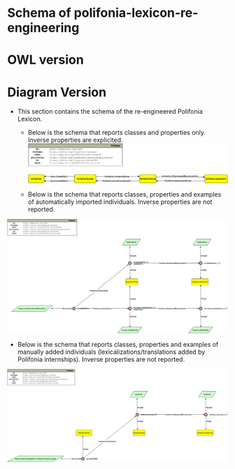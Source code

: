 # Schema of polifonia-lexicon-re-engineering

# OWL version


# Diagram Version
- This section contains the schema of the re-engineered Polifonia Lexicon.
  

    - Below is the schema that reports classes and properties only. Inverse properties are explicited.
![schemaUltraAbstract](https://github.com/framester/polifonia-lexicon-re-engineering/blob/main/schema/polifonia_lexicon_reengineering_ultraAbstractSchema.png)

    - Below is the schema that reports classes, properties and examples of automatically imported individuals. Inverse properties are not reported.

![schemaWithExampleIndividualsAutomatic](https://github.com/framester/polifonia-lexicon-re-engineering/blob/main/schema/polifonia_lexicon_reengineering_Schema_wExampleIndividuals_AutomaticConcepts.jpg)

  - Below is the schema that reports classes, properties and examples of manually added individuals (lexicalizations/translations added by Polifonia internships). Inverse properties are not reported.

![schemaWithExampleIndividualsManual](https://github.com/framester/polifonia-lexicon-re-engineering/blob/main/schema/polifonia_lexicon_reengineering_Schema_wExamples_ManualConcepts.jpg)
